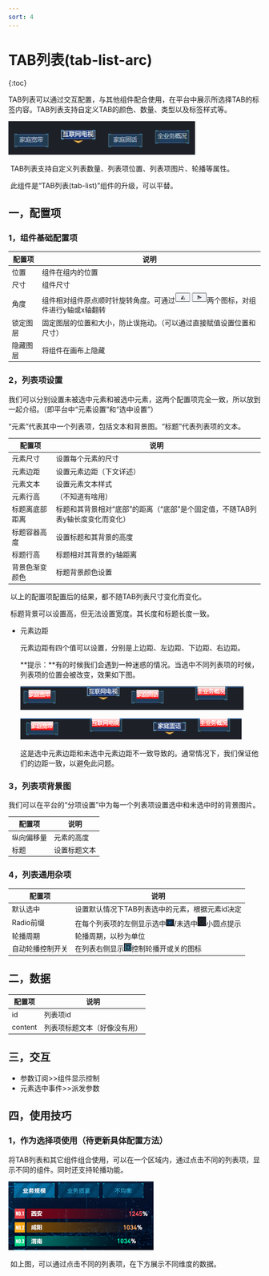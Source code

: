 ```yaml
---
sort: 4
---
```


# TAB列表(tab-list-arc)

{:toc}

​		TAB列表可以通过交互配置，与其他组件配合使用，在平台中展示所选择TAB的标签内容。TAB列表支持自定义TAB的颜色、数量、类型以及标签样式等。

![02](.\images-tab-list-arc\02.png)

​		TAB列表支持自定义列表数量、列表项位置、列表项图片、轮播等属性。

​		此组件是“TAB列表(tab-list)”组件的升级，可以平替。

## 一，配置项

### 1，组件基础配置项

| 配置项   | 说明                                                         |
| -------- | ------------------------------------------------------------ |
| 位置     | 组件在组内的位置                                             |
| 尺寸     | 组件尺寸                                                     |
| 角度     | 组件相对组件原点顺时针旋转角度。可通过<img src=".\images-tab-list-arc\01.png" alt="01" style="zoom:65%;" />两个图标，对组件进行y轴或x轴翻转 |
| 锁定图层 | 固定图层的位置和大小，防止误拖动。（可以通过直接赋值设置位置和尺寸） |
| 隐藏图层 | 将组件在画布上隐藏                                           |

### 2，列表项设置

​		我们可以分别设置未被选中元素和被选中元素，这两个配置项完全一致，所以放到一起介绍。（即平台中“元素设置”和“选中设置”）

​		“元素”代表其中一个列表项，包括文本和背景图。“标题”代表列表项的文本。

| 配置项         | 说明                                                         |
| -------------- | ------------------------------------------------------------ |
| 元素尺寸       | 设置每个元素的尺寸                                           |
| 元素边距       | 设置元素边距（下文详述）                                     |
| 元素文本       | 设置元素文本样式                                             |
| 元素行高       | （不知道有啥用）                                             |
| 标题离底部距离 | 标题和其背景相对“底部”的距离（“底部”是个固定值，不随TAB列表y轴长度变化而变化） |
| 标题容器高度   | 设置标题和其背景的高度                                       |
| 标题行高       | 标题相对其背景的y轴距离                                      |
| 背景色渐变颜色 | 标题背景颜色设置                                             |

​		以上的配置项配置后的结果，都不随TAB列表尺寸变化而变化。

​		标题背景可以设置高，但无法设置宽度。其长度和标题长度一致。

- 元素边距

  元素边距有四个值可以设置，分别是上边距、左边距、下边距、右边距。
  
  **提示：**有的时候我们会遇到一种迷惑的情况。当选中不同列表项的时候，列表项的位置会被改变，效果如下图。
  
  ![03](.\images-tab-list-arc\03.png)
  
  ![04](.\images-tab-list-arc\04.png)
  
  这是选中元素边距和未选中元素边距不一致导致的。通常情况下，我们保证他们的边距一致，以避免此问题。

### 3，列表项背景图

​		我们可以在平台的“分项设置”中为每一个列表项设置选中和未选中时的背景图片。

| 配置项     | 说明         |
| ---------- | ------------ |
| 纵向偏移量 | 元素的高度   |
| 标题       | 设置标题文本 |

### 4，列表通用杂项

| 配置项           | 说明                                                         |
| ---------------- | ------------------------------------------------------------ |
| 默认选中         | 设置默认情况下TAB列表选中的元素，根据元素id决定              |
| Radio前缀        | 在每个列表项的左侧显示选中![05](.\images-tab-list-arc\05.png)/未选中![07](.\images-tab-list-arc\07.png)小圆点提示 |
| 轮播周期         | 轮播周期，以秒为单位                                         |
| 自动轮播控制开关 | 在列表右侧显示![06](.\images-tab-list-arc\06.png)控制轮播开或关的图标 |

## 二，数据

| 配置项  | 说明                         |
| ------- | ---------------------------- |
| id      | 列表项id                     |
| content | 列表项标题文本（好像没有用） |

## 三，交互

- 参数订阅>>组件显示控制
- 元素选中事件>>派发参数

## 四，使用技巧

### 1，作为选择项使用（待更新具体配置方法）

​		将TAB列表和其它组件组合使用，可以在一个区域内，通过点击不同的列表项，显示不同的组件。同时还支持轮播功能。

![08](.\images-tab-list-arc\08.png)

​		如上图，可以通过点击不同的列表项，在下方展示不同维度的数据。